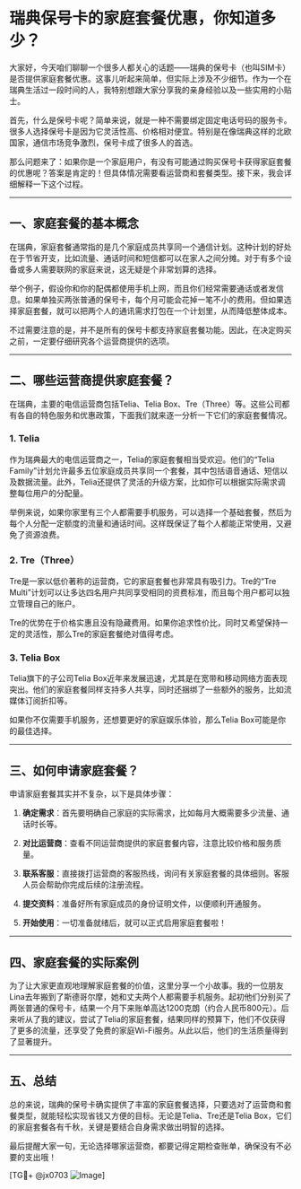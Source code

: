 # 瑞典保号卡的家庭套餐优惠，你知道多少？

大家好，今天咱们聊聊一个很多人都关心的话题——瑞典的保号卡（也叫SIM卡）是否提供家庭套餐优惠。这事儿听起来简单，但实际上涉及不少细节。作为一个在瑞典生活过一段时间的人，我特别想跟大家分享我的亲身经验以及一些实用的小贴士。

首先，什么是保号卡呢？简单来说，就是一种不需要绑定固定电话号码的服务卡。很多人选择保号卡是因为它灵活性高、价格相对便宜。特别是在像瑞典这样的北欧国家，通信市场竞争激烈，保号卡成了很多人的首选。

那么问题来了：如果你是一个家庭用户，有没有可能通过购买保号卡获得家庭套餐的优惠呢？答案是肯定的！但具体情况需要看运营商和套餐类型。接下来，我会详细解释一下这个过程。

---

## 一、家庭套餐的基本概念

在瑞典，家庭套餐通常指的是几个家庭成员共享同一个通信计划。这种计划的好处在于节省开支，比如流量、通话时间和短信都可以在家人之间分摊。对于有多个设备或多人需要联网的家庭来说，这无疑是个非常划算的选择。

举个例子，假设你和你的配偶都使用手机上网，而且你们经常需要通话或者发信息。如果单独买两张普通的保号卡，每个月可能会花掉一笔不小的费用。但如果选择家庭套餐，就可以把两个人的通讯需求打包在一个计划里，从而降低整体成本。

不过需要注意的是，并不是所有的保号卡都支持家庭套餐功能。因此，在决定购买之前，一定要仔细研究各个运营商提供的选项。

---

## 二、哪些运营商提供家庭套餐？

在瑞典，主要的电信运营商包括Telia、Telia Box、Tre（Three）等。这些公司都有各自的特色服务和优惠政策，下面我们就来逐一分析一下它们的家庭套餐情况。

### 1. Telia
作为瑞典最大的电信运营商之一，Telia的家庭套餐相当受欢迎。他们的“Telia Family”计划允许最多五位家庭成员共享同一个套餐，其中包括语音通话、短信以及数据流量。此外，Telia还提供了灵活的升级方案，比如你可以根据实际需求调整每位用户的分配量。

举例来说，如果你家里有三个人都需要手机服务，可以选择一个基础套餐，然后为每个人分配一定额度的流量和通话时间。这样既保证了每个人都能正常使用，又避免了资源浪费。

### 2. Tre（Three）
Tre是一家以低价著称的运营商，它的家庭套餐也非常具有吸引力。Tre的“Tre Multi”计划可以让多达四名用户共同享受相同的资费标准，而且每个用户都可以独立管理自己的账户。

Tre的优势在于价格实惠且没有隐藏费用。如果你追求性价比，同时又希望保持一定的灵活性，那么Tre的家庭套餐绝对值得考虑。

### 3. Telia Box
Telia旗下的子公司Telia Box近年来发展迅速，尤其是在宽带和移动网络方面表现突出。他们的家庭套餐同样支持多人共享，同时还捆绑了一些额外的服务，比如流媒体订阅折扣等。

如果你不仅需要手机服务，还想要更好的家庭娱乐体验，那么Telia Box可能是你的最佳选择。

---

## 三、如何申请家庭套餐？

申请家庭套餐其实并不复杂，以下是具体步骤：

1. **确定需求**：首先要明确自己家庭的实际需求，比如每月大概需要多少流量、通话时长等。
   
2. **对比运营商**：查看不同运营商提供的家庭套餐内容，注意比较价格和服务质量。

3. **联系客服**：直接拨打运营商的客服热线，询问有关家庭套餐的具体细则。客服人员会帮助你完成后续的注册流程。

4. **提交资料**：准备好所有家庭成员的身份证明文件，以便顺利开通服务。

5. **开始使用**：一切准备就绪后，就可以正式启用家庭套餐啦！

---

## 四、家庭套餐的实际案例

为了让大家更直观地理解家庭套餐的价值，这里分享一个小故事。我的一位朋友Lina去年搬到了斯德哥尔摩，她和丈夫两个人都需要手机服务。起初他们分别买了两张普通的保号卡，结果一个月下来账单高达1200克朗（约合人民币800元）。后来听从了我的建议，尝试了Telia的家庭套餐，结果同样的预算下，他们不仅获得了更多的流量，还享受了免费的家庭Wi-Fi服务。从此以后，他们的生活质量得到了显著提升。

---

## 五、总结

总的来说，瑞典的保号卡确实提供了丰富的家庭套餐选择，只要选对了运营商和套餐类型，就能轻松实现省钱又方便的目标。无论是Telia、Tre还是Telia Box，它们的家庭套餐各有千秋，关键是要结合自身需求做出明智的选择。

最后提醒大家一句，无论选择哪家运营商，都要记得定期检查账单，确保没有不必要的支出哦！

[TG💪+ @jx0703 ![Image](https://github.com/user-attachments/assets/dbca1d08-cadb-493c-b0ec-ad6f7a83f270)]
